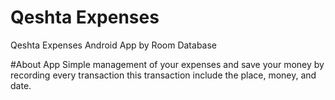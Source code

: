 # Qeshta Expenses
Qeshta Expenses Android App by Room Database

#About App
Simple management of your expenses and save your money 
by recording every transaction this transaction include the place, money, and date.
